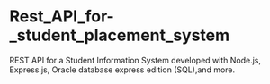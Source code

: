 # Rest_API_for-_student_placement_system
REST API for a Student Information System developed with Node.js, Express.js, Oracle database express edition (SQL),and more.
